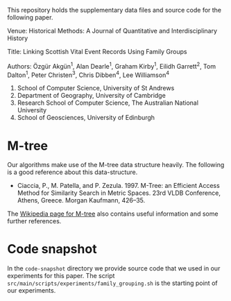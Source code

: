 
This repository holds the supplementary data files and source code for the following paper.

Venue: Historical Methods: A Journal of Quantitative and Interdisciplinary History

Title: Linking Scottish Vital Event Records Using Family Groups

Authors: Özgür Akgün<sup>1</sup>, Alan Dearle<sup>1</sup>, Graham Kirby<sup>1</sup>, Eilidh Garrett<sup>2</sup>, Tom Dalton<sup>1</sup>, Peter Christen<sup>3</sup>, Chris Dibben<sup>4</sup>, Lee Williamson<sup>4</sup>

1. School of Computer Science, University of St Andrews
2. Department of Geography, University of Cambridge
3. Research School of Computer Science, The Australian National University
4. School of Geosciences, University of Edinburgh


# M-tree

Our algorithms make use of the M-tree data structure heavily.
The following is a good reference about this data-structure.

- Ciaccia, P., M. Patella, and P. Zezula. 1997. M-Tree: an Efficient Access Method for Similarity Search in Metric Spaces. 23rd VLDB Conference, Athens, Greece. Morgan Kaufmann, 426–35.

The [Wikipedia page for M-tree](https://en.wikipedia.org/wiki/M-tree) also contains useful information and some further references.


# Code snapshot

In the `code-snapshot` directory we provide source code that we used in our experiments for this paper.
The script `src/main/scripts/experiments/family_grouping.sh` is the starting point of our experiments.
